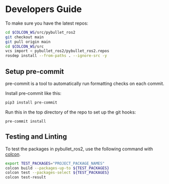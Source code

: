 # Developers Guide

To make sure you have the latest repos:

```bash
cd $COLCON_WS/src/pybullet_ros2
git checkout main
git pull origin main
cd $COLCON_WS/src
vcs import < pybullet_ros2/pybullet_ros2.repos
rosdep install --from-paths . --ignore-src -y
```

## Setup pre-commit

pre-commit is a tool to automatically run formatting checks on each commit.

Install pre-commit like this:

```bash
pip3 install pre-commit
```

Run this in the top directory of the repo to set up the git hooks:

```
pre-commit install
```

## Testing and Linting

To test the packages in pybullet_ros2, use the following command with [colcon](https://colcon.readthedocs.io/en/released/).

```bash
export TEST_PACKAGES="PROJECT_PACKAGE_NAMES"
colcon build --packages-up-to ${TEST_PACKAGES}
colcon test --packages-select ${TEST_PACKAGES}
colcon test-result
```
